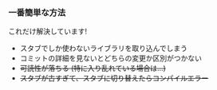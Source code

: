 ### 一番簡単な方法

これだけ解決しています!

* スタブでしか使わないライブラリを取り込んでしまう
* コミットの詳細を見ないとどちらの変更か区別がつかない
* ~~可読性が落ちる (特に入り乱れている場合は...)~~
* ~~スタブが古すぎて、スタブに切り替えたらコンパイルエラー~~
